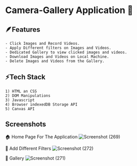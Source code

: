 
# Camera-Gallery Application 📸




## 🪶Features

    - Click Images and Record Videos.
    - Apply Different filters on Images and Videos.
    - Dedicated Gallery to view clicked images and videos.
    - Download Images and Videos on Local Machine.
    - Delete Images and Videos from the Gallery.


## ⚡Tech Stack

    1) HTML an CSS
    2) DOM Manipulations
    3) Javascript
    4) Browser indexedDB Storage API
    5) Canvas API

## Screenshots

🏠 Home Page For The Application
![Screenshot (269)](https://user-images.githubusercontent.com/67583012/153866466-27e68aa3-dbf5-4e16-8934-dc2e4e1f2c2d.png)

🎥 Add Different Filters 
![Screenshot (272)](https://user-images.githubusercontent.com/67583012/153866638-a26e6b82-6063-42c2-8ccf-3b2d707798b5.png)

🌌 Gallery
![Screenshot (271)](https://user-images.githubusercontent.com/67583012/153866741-15463a77-8afb-4ea7-9a57-74d07d93fad8.png)

